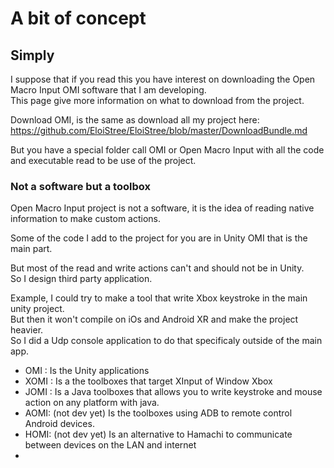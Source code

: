 # A bit of concept

## Simply 

I suppose that if you read this you have interest on downloading the Open Macro Input OMI software that I am developing.  
This page give more information on what to download from the project.  

Download OMI, is the same as download all my project here:  
https://github.com/EloiStree/EloiStree/blob/master/DownloadBundle.md  

But you have a special folder call OMI or Open Macro Input with all the code and executable read to be use of the project.  

###  Not a software but a toolbox

Open Macro Input project is not a software, it is the idea of reading native information to make custom actions.  

Some of the code I add to the project for you are in Unity OMI that is the main part.    

But most of the read and write actions can't and should not be in Unity.  
So I design third party application.    

Example, I could try to make a tool that write Xbox keystroke in the main unity project.  
But then it won't compile on iOs and Android XR and make the project heavier.  
So I did a Udp console application to do that specificaly outside of the main app.  



- OMI : Is the Unity applications 
- XOMI : Is a the toolboxes that target XInput of Window Xbox
- JOMI : Is a Java toolboxes that allows you to write keystroke and mouse action on any platform with java.
- AOMI: (not dev yet) Is the toolboxes using ADB to remote control Android devices.
- HOMI: (not dev yet) Is an alternative to Hamachi to communicate between devices on the LAN and internet
- 
